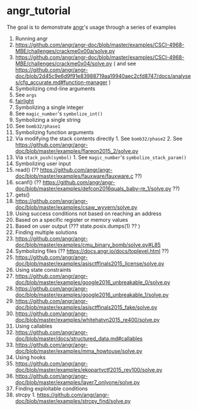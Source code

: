# angr_tutorial
The goal is to demonstrate [angr](https://github.com/angr/angr)'s usage through a series of examples

1. Running angr
  1. https://github.com/angr/angr-doc/blob/master/examples/CSCI-4968-MBE/challenges/crackme0x00a/solve.py
  1. https://github.com/angr/angr-doc/blob/master/examples/CSCI-4968-MBE/challenges/crackme0x04/solve.py ( and see https://github.com/angr/angr-doc/blob/2d45c9e6d9f91e83988719aa19940aec2cfd8747/docs/analyses/cfg_accurate.md#function-manager )
1. Symbolizing cmd-line arguments
  1. See `args`
  2. [fairlight](https://github.com/angr/angr-doc/tree/master/examples/securityfest_fairlight)
1. Symbolizing a single integer
  1. See `magic_number`'s `symbolize_int()`
1. Symbolizing a single string
  1. See `bomb32/phase1`
1. Symbolizing function arguments
  1. Via modifying the stack contents directly
    1. See `bomb32/phase2`
    2. See https://github.com/angr/angr-doc/blob/master/examples/flareon2015_2/solve.py
  2. Via `stack_push(symbol)`
    1. See `magic_number`'s `symbolize_stack_param()`
1. Symbolizing user input
  1. read() (?? https://github.com/angr/angr-doc/blob/master/examples/fauxware/fauxware.c ??)
  2. scanf() (?? https://github.com/angr/angr-doc/blob/master/examples/defcon2016quals_baby-re_1/solve.py ??)
  3. gets()
  4. https://github.com/angr/angr-doc/blob/master/examples/csaw_wyvern/solve.py
1. Using success conditions not based on reaching an address
  1. Based on a specific register or memory values
  2. Based on user output (??? state.posix.dumps(1) ?? )
1. Finding multiple solutions
  1. https://github.com/angr/angr-doc/blob/master/examples/cmu_binary_bomb/solve.py#L85
1. Symbolizing files (?? https://docs.angr.io/docs/toplevel.html ??)
  1. https://github.com/angr/angr-doc/blob/master/examples/asisctffinals2015_license/solve.py
1. Using state constraints
  1. https://github.com/angr/angr-doc/blob/master/examples/google2016_unbreakable_0/solve.py
  2. https://github.com/angr/angr-doc/blob/master/examples/google2016_unbreakable_1/solve.py
  3. https://github.com/angr/angr-doc/blob/master/examples/asisctffinals2015_fake/solve.py
  4. https://github.com/angr/angr-doc/blob/master/examples/whitehatvn2015_re400/solve.py
1. Using callables
  1. https://github.com/angr/angr-doc/blob/master/docs/structured_data.md#callables
  2. https://github.com/angr/angr-doc/blob/master/examples/mma_howtouse/solve.py
1. Using hooks
  1. https://github.com/angr/angr-doc/blob/master/examples/ekopartyctf2015_rev100/solve.py
  2. https://github.com/angr/angr-doc/blob/master/examples/layer7_onlyone/solve.py
1. Finding exploitable conditions
  1. strcpy
    1. https://github.com/angr/angr-doc/blob/master/examples/strcpy_find/solve.py
